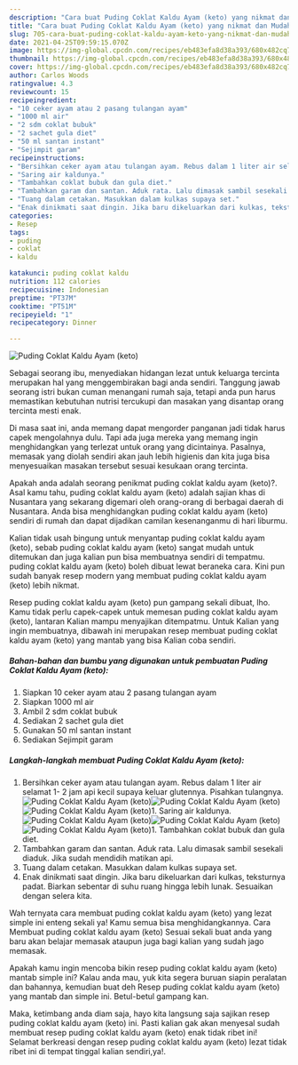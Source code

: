 ```yaml
---
description: "Cara buat Puding Coklat Kaldu Ayam (keto) yang nikmat dan Mudah Dibuat"
title: "Cara buat Puding Coklat Kaldu Ayam (keto) yang nikmat dan Mudah Dibuat"
slug: 705-cara-buat-puding-coklat-kaldu-ayam-keto-yang-nikmat-dan-mudah-dibuat
date: 2021-04-25T09:59:15.070Z
image: https://img-global.cpcdn.com/recipes/eb483efa8d38a393/680x482cq70/puding-coklat-kaldu-ayam-keto-foto-resep-utama.jpg
thumbnail: https://img-global.cpcdn.com/recipes/eb483efa8d38a393/680x482cq70/puding-coklat-kaldu-ayam-keto-foto-resep-utama.jpg
cover: https://img-global.cpcdn.com/recipes/eb483efa8d38a393/680x482cq70/puding-coklat-kaldu-ayam-keto-foto-resep-utama.jpg
author: Carlos Woods
ratingvalue: 4.3
reviewcount: 15
recipeingredient:
- "10 ceker ayam atau 2 pasang tulangan ayam"
- "1000 ml air"
- "2 sdm coklat bubuk"
- "2 sachet gula diet"
- "50 ml santan instant"
- "Sejimpit garam"
recipeinstructions:
- "Bersihkan ceker ayam atau tulangan ayam. Rebus dalam 1 liter air selamat 1- 2 jam api kecil supaya keluar glutennya. Pisahkan tulangnya."
- "Saring air kaldunya."
- "Tambahkan coklat bubuk dan gula diet."
- "Tambahkan garam dan santan. Aduk rata. Lalu dimasak sambil sesekali diaduk. Jika sudah mendidih matikan api."
- "Tuang dalam cetakan. Masukkan dalam kulkas supaya set."
- "Enak dinikmati saat dingin. Jika baru dikeluarkan dari kulkas, teksturnya padat. Biarkan sebentar di suhu ruang hingga lebih lunak. Sesuaikan dengan selera kita."
categories:
- Resep
tags:
- puding
- coklat
- kaldu

katakunci: puding coklat kaldu 
nutrition: 112 calories
recipecuisine: Indonesian
preptime: "PT37M"
cooktime: "PT51M"
recipeyield: "1"
recipecategory: Dinner

---
```



![Puding Coklat Kaldu Ayam (keto)](https://img-global.cpcdn.com/recipes/eb483efa8d38a393/680x482cq70/puding-coklat-kaldu-ayam-keto-foto-resep-utama.jpg)

Sebagai seorang ibu, menyediakan hidangan lezat untuk keluarga tercinta merupakan hal yang menggembirakan bagi anda sendiri. Tanggung jawab seorang istri bukan cuman menangani rumah saja, tetapi anda pun harus memastikan kebutuhan nutrisi tercukupi dan masakan yang disantap orang tercinta mesti enak.

Di masa  saat ini, anda memang dapat mengorder panganan jadi tidak harus capek mengolahnya dulu. Tapi ada juga mereka yang memang ingin menghidangkan yang terlezat untuk orang yang dicintainya. Pasalnya, memasak yang diolah sendiri akan jauh lebih higienis dan kita juga bisa menyesuaikan masakan tersebut sesuai kesukaan orang tercinta. 



Apakah anda adalah seorang penikmat puding coklat kaldu ayam (keto)?. Asal kamu tahu, puding coklat kaldu ayam (keto) adalah sajian khas di Nusantara yang sekarang digemari oleh orang-orang di berbagai daerah di Nusantara. Anda bisa menghidangkan puding coklat kaldu ayam (keto) sendiri di rumah dan dapat dijadikan camilan kesenanganmu di hari liburmu.

Kalian tidak usah bingung untuk menyantap puding coklat kaldu ayam (keto), sebab puding coklat kaldu ayam (keto) sangat mudah untuk ditemukan dan juga kalian pun bisa membuatnya sendiri di tempatmu. puding coklat kaldu ayam (keto) boleh dibuat lewat beraneka cara. Kini pun sudah banyak resep modern yang membuat puding coklat kaldu ayam (keto) lebih nikmat.

Resep puding coklat kaldu ayam (keto) pun gampang sekali dibuat, lho. Kamu tidak perlu capek-capek untuk memesan puding coklat kaldu ayam (keto), lantaran Kalian mampu menyajikan ditempatmu. Untuk Kalian yang ingin membuatnya, dibawah ini merupakan resep membuat puding coklat kaldu ayam (keto) yang mantab yang bisa Kalian coba sendiri.

<!--inarticleads1-->

##### Bahan-bahan dan bumbu yang digunakan untuk pembuatan Puding Coklat Kaldu Ayam (keto):

1. Siapkan 10 ceker ayam atau 2 pasang tulangan ayam
1. Siapkan 1000 ml air
1. Ambil 2 sdm coklat bubuk
1. Sediakan 2 sachet gula diet
1. Gunakan 50 ml santan instant
1. Sediakan Sejimpit garam




<!--inarticleads2-->

##### Langkah-langkah membuat Puding Coklat Kaldu Ayam (keto):

1. Bersihkan ceker ayam atau tulangan ayam. Rebus dalam 1 liter air selamat 1- 2 jam api kecil supaya keluar glutennya. Pisahkan tulangnya.
<img src="https://img-global.cpcdn.com/steps/149b63169702ec23/160x128cq70/puding-coklat-kaldu-ayam-keto-langkah-memasak-1-foto.jpg" alt="Puding Coklat Kaldu Ayam (keto)"><img src="https://img-global.cpcdn.com/steps/1398d6d62a1e998b/160x128cq70/puding-coklat-kaldu-ayam-keto-langkah-memasak-1-foto.jpg" alt="Puding Coklat Kaldu Ayam (keto)"><img src="https://img-global.cpcdn.com/steps/16651ddfde38fc20/160x128cq70/puding-coklat-kaldu-ayam-keto-langkah-memasak-1-foto.jpg" alt="Puding Coklat Kaldu Ayam (keto)">1. Saring air kaldunya.
<img src="https://img-global.cpcdn.com/steps/a93efec2b832d7e7/160x128cq70/puding-coklat-kaldu-ayam-keto-langkah-memasak-2-foto.jpg" alt="Puding Coklat Kaldu Ayam (keto)"><img src="https://img-global.cpcdn.com/steps/137d695789068659/160x128cq70/puding-coklat-kaldu-ayam-keto-langkah-memasak-2-foto.jpg" alt="Puding Coklat Kaldu Ayam (keto)"><img src="https://img-global.cpcdn.com/steps/d42ab8b582cfeea6/160x128cq70/puding-coklat-kaldu-ayam-keto-langkah-memasak-2-foto.jpg" alt="Puding Coklat Kaldu Ayam (keto)">1. Tambahkan coklat bubuk dan gula diet.
1. Tambahkan garam dan santan. Aduk rata. Lalu dimasak sambil sesekali diaduk. Jika sudah mendidih matikan api.
1. Tuang dalam cetakan. Masukkan dalam kulkas supaya set.
1. Enak dinikmati saat dingin. Jika baru dikeluarkan dari kulkas, teksturnya padat. Biarkan sebentar di suhu ruang hingga lebih lunak. Sesuaikan dengan selera kita.




Wah ternyata cara membuat puding coklat kaldu ayam (keto) yang lezat simple ini enteng sekali ya! Kamu semua bisa menghidangkannya. Cara Membuat puding coklat kaldu ayam (keto) Sesuai sekali buat anda yang baru akan belajar memasak ataupun juga bagi kalian yang sudah jago memasak.

Apakah kamu ingin mencoba bikin resep puding coklat kaldu ayam (keto) mantab simple ini? Kalau anda mau, yuk kita segera buruan siapin peralatan dan bahannya, kemudian buat deh Resep puding coklat kaldu ayam (keto) yang mantab dan simple ini. Betul-betul gampang kan. 

Maka, ketimbang anda diam saja, hayo kita langsung saja sajikan resep puding coklat kaldu ayam (keto) ini. Pasti kalian gak akan menyesal sudah membuat resep puding coklat kaldu ayam (keto) enak tidak ribet ini! Selamat berkreasi dengan resep puding coklat kaldu ayam (keto) lezat tidak ribet ini di tempat tinggal kalian sendiri,ya!.

